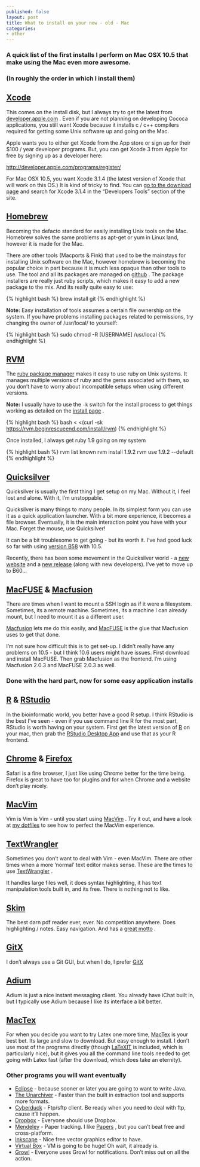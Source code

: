 ```yaml
---
published: false
layout: post
title: What to install on your new - old - Mac
categories:
- other
---
```


### A quick list of the first installs I perform on Mac OSX 10.5 that make using the Mac even more awesome.

### (In roughly the order in which I install them)

[Xcode](http://developer.apple.com)
-----------------------------------

This comes on the install disk, but I always try to get the latest from [developer.apple.com](http://developer.apple.com) . Even if you are not planning on developing Cococa applications, you still want Xcode because it installs c / c++ compilers required for getting some Unix software up and going on the Mac.

Apple wants you to either get Xcode from the App store or sign up for their $100 / year developer programs. But, you can get Xcode 3 from Apple for free by signing up as a developer here:

<http://developer.apple.com/programs/register/>

For Mac OSX 10.5, you want Xcode 3.1.4 (the latest version of Xcode that will work on this OS.)
It is kind of tricky to find. You can [go to the download page](http://connect.apple.com/cgi-bin/WebObjects/MemberSite.woa/wo/5.1.17.2.1.3.3.1.0.1.1.0.3.3.3.3.1) and search for Xcode 3.1.4 in the “Developers Tools” section of the site.

[Homebrew](https://github.com/mxcl/homebrew)
--------------------------------------------

Becoming the defacto standard for easily installing Unix tools on the Mac. Homebrew solves the same problems as apt-get or yum in Linux land, however it is made for the Mac.

There are other tools (Macports & Fink) that used to be the mainstays for installing Unix software on the Mac, however homebrew is becoming the popular choice in part because it is much less opaque than other tools to use. The tool and all its packages are managed on [github](http://github.com) . The package installers are really just ruby scripts, which makes it easy to add a new package to the mix. And its really quite easy to use:

{% highlight bash %}
brew install git
{% endhighlight %}

**Note:** Easy installation of tools assumes a certain file ownership on the system. If you have problems installing packages related to permissions, try changing the owner of /usr/local/ to yourself:

{% highlight bash %}
sudo chmod -R [USERNAME] /usr/local
{% endhighlight %}

[RVM](https://rvm.beginrescueend.com/)
--------------------------------------

The [ruby package manager](https://rvm.beginrescueend.com/) makes it easy to use ruby on Unix systems. It manages multiple versions of ruby and the gems associated with them, so you don’t have to worry about incompatible setups when using different versions.

**Note:** I usually have to use the `-k` switch for the install process to get things working as detailed on the [install page](https://rvm.beginrescueend.com/rvm/install/) .

{% highlight bash %}
bash < <(curl -sk https://rvm.beginrescueend.com/install/rvm)
{% endhighlight %}

Once installed, I always get ruby 1.9 going on my system

{% highlight bash %}
rvm list known
rvm install 1.9.2
rvm use 1.9.2 --default
{% endhighlight %}

[Quicksilver](http://www.blacktree.com/)
----------------------------------------

Quicksilver is usually the first thing I get setup on my Mac. Without it, I feel lost and alone. With it, I’m unstoppable.

Quicksilver is many things to many people. In its simplest form you can use it as a quick application launcher. With a bit more experience, it becomes a file browser. Eventually, it is the main interaction point you have with your Mac. Forget the mouse, use Quicksilver!

It can be a bit troublesome to get going - but its worth it. I’ve had good luck so far with using [version B58](https://github.com/downloads/quicksilver/Quicksilver/Quicksilver-b58-3841.tar.gz) with 10.5.

Recently, there has been some movement in the Quicksilver world - a [new website](http://qsapp.com/index.php) and a [new release](http://qsapp.com/download.php) (along with new developers). I’ve yet to move up to B60…

[MacFUSE](http://code.google.com/p/macfuse/) & [Macfusion](http://macfusionapp.org/)
------------------------------------------------------------------------------------

There are times when I want to mount a SSH login as if it were a filesystem. Sometimes, its a remote machine. Sometimes, its a machine I can already mount, but I need to mount it as a different user.

[Macfusion](http://macfusionapp.org/) lets me do this easily, and [MacFUSE](http://code.google.com/p/macfuse/) is the glue that Macfusion uses to get that done.

I’m not sure how difficult this is to get set-up. I didn’t really have any problems on 10.5 - but I think 10.6 users might have issues. First download and install MacFUSE. Then grab Macfusion as the frontend. I’m using Macfusion 2.0.3 and MacFUSE 2.0.3 as well.

### Done with the hard part, now for some easy application installs

[R](http://cran.r-project.org/bin/macosx/) & [RStudio](http://www.rstudio.org/)
-------------------------------------------------------------------------------

In the bioinformatic world, you better have a good R setup. I think RStudio is the best I’ve seen - even if you use command line R for the most part, RStudio is worth having on your system. First get the latest version of [R](http://cran.r-project.org/bin/macosx/) on your mac, then grab the [RStudio Desktop App](http://www.rstudio.org/download/) and use that as your R frontend.

[Chrome](http://www.google.com/chrome/intl/en/make/download-mac.html) & [Firefox](http://www.mozilla.com/)
----------------------------------------------------------------------------------------------------------

Safari is a fine browser, I just like using Chrome better for the time being. Firefox is great to have too for plugins and for when Chrome and a website don’t play nicely.

[MacVim](http://code.google.com/p/macvim/)
------------------------------------------

Vim is Vim is Vim - until you start using [MacVim](http://code.google.com/p/macvim/) .
Try it out, and have a look at [my dotfiles](https://github.com/vlandham/dotfiles) to see how to perfect the MacVim experience.

[TextWrangler](http://www.barebones.com/products/textwrangler/)
---------------------------------------------------------------

Sometimes you don’t want to deal with Vim - even MacVim. There are other times when a more ‘normal’ text editor makes sense. These are the times to use [TextWrangler](http://www.barebones.com/products/textwrangler/) .

It handles large files well, it does syntax highlighting, it has text manipulation tools built in, and its free. There is nothing not to like.

[Skim](http://skim-app.sourceforge.net/)
----------------------------------------

The best darn pdf reader ever, ever. No competition anywhere. Does highlighting / notes. Easy navigation. And has a [great motto](http://skim-app.sourceforge.net/) .

[GitX](http://gitx.frim.nl/)
----------------------------

I don’t always use a Git GUI, but when I do, I prefer [GitX](http://gitx.frim.nl/)

[Adium](http://adium.im/)
-------------------------

Adium is just a nice instant messaging client. You already have iChat built in, but I typically use Adium because I like its interface a bit better.

[MacTex](http://www.tug.org/mactex/)
------------------------------------

For when you decide you want to try Latex one more time, [MacTex](http://www.tug.org/mactex/) is your best bet. Its large and slow to download. But easy enough to install. I don’t use most of the programs directly (though [LaTeXIT](http://www.chachatelier.fr/latexit/latexit-home.php?lang=en) is included, which is particularly nice), but it gives you all the command line tools needed to get going with Latex fast (after the download, which does take an eternity).

### Other programs you will want eventually

-   [Eclipse](http://www.eclipse.org/downloads/packages/eclipse-ide-java-developers/indigor) - because sooner or later you are going to want to write Java.
-   [The Unarchiver](http://wakaba.c3.cx/s/apps/unarchiver.html) - Faster than the built in extraction tool and supports more formats.
-   [Cyberduck](http://cyberduck.ch/) - Ftp/sftp client. Be ready when you need to deal with ftp, cause it’ll happen.
-   [Dropbox](http://www.dropbox.com/) - Everyone should use Dropbox.
-   [Mendeley](http://www.mendeley.com/) - Paper tracking. I like [Papers](http://www.mekentosj.com/papers/) , but you can’t beat free and cross-platform.
-   [Inkscape](http://inkscape.org/) - Nice free vector graphics editor to have.
-   [Virtual Box](http://www.virtualbox.org/) - VM is going to be huge! Oh wait, it already is.
-   [Growl](http://growl.info/) - Everyone uses Growl for notifications. Don’t miss out on all the action.
